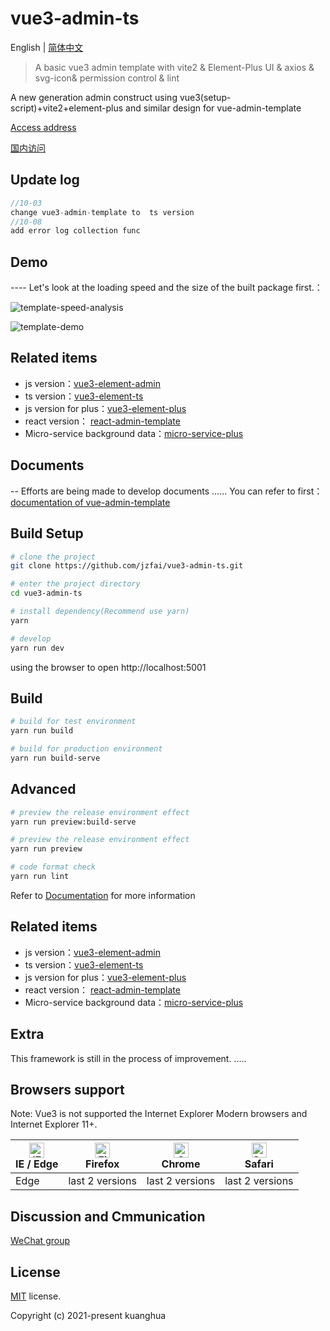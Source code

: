 # vue3-admin-ts

English | [简体中文](./README-zh.md)

> A basic vue3 admin template with  vite2 & Element-Plus UI & axios & svg-icon& permission control & lint

A new  generation admin  construct   using  vue3(setup-script)+vite2+element-plus and similar design  for   vue-admin-template

[Access address](http://8.135.1.141/vue3-admin-template)

[国内访问](http://8.135.1.141/vue3-admin-template)

## Update log

```javascript
//10-03
change vue3-admin-template to  ts version
//10-08
add error log collection func
```
## Demo

 ---- Let's look at the loading speed and the size of the built package first.：

![template-speed-analysis](http://8.135.1.141/file/images/template-speed-analysis.png)

![template-demo](http://8.135.1.141/file/images/template-demo.png)

## Related items

- js version：[vue3-element-admin](https://github.com/jzfai/vue3-admin-template.git)
- ts version：[vue3-element-ts](https://github.com/jzfai/vue3-admin-ts.git)
- js version for plus：[vue3-element-plus](https://github.com/jzfai/vue3-admin-plus.git)
- react version： [react-admin-template](https://github.com/jzfai/react-admin-template.git)
- Micro-service background data：[micro-service-plus](https://github.com/jzfai/micro-service-plus)

## Documents

-- Efforts are being made to develop documents ......
You can refer to first：[documentation of vue-admin-template ](https://juejin.im/post/59097cd7a22b9d0065fb61d2)

## Build Setup

```bash
# clone the project
git clone https://github.com/jzfai/vue3-admin-ts.git

# enter the project directory
cd vue3-admin-ts

# install dependency(Recommend use yarn)
yarn

# develop
yarn run dev
```

using the browser to open http://localhost:5001

## Build

```bash
# build for test environment
yarn run build

# build for production environment
yarn run build-serve
```

## Advanced

```bash
# preview the release environment effect
yarn run preview:build-serve

# preview the release environment effect
yarn run preview

# code format check
yarn run lint

```

Refer to [Documentation](https://panjiachen.github.io/vue-element-admin-site/guide/essentials/deploy.html) for more information



## Related items

- js version：[vue3-element-admin](https://github.com/jzfai/vue3-admin-template.git)
- ts version：[vue3-element-ts](https://github.com/jzfai/vue3-admin-ts.git)
- js version for plus：[vue3-element-plus](https://github.com/jzfai/vue3-admin-plus.git)
- react version： [react-admin-template](https://github.com/jzfai/react-admin-template.git)
- Micro-service background data：[micro-service-plus](https://github.com/jzfai/micro-service-plus)

## Extra

This framework is still in the process of improvement. .....

## Browsers support

Note: Vue3 is not supported the Internet Explorer
Modern browsers and Internet Explorer 11+.

| [<img src="https://raw.githubusercontent.com/alrra/browser-logos/master/src/edge/edge_48x48.png" alt="IE / Edge" width="24px" height="24px" />](http://godban.github.io/browsers-support-badges/)</br>IE / Edge | [<img src="https://raw.githubusercontent.com/alrra/browser-logos/master/src/firefox/firefox_48x48.png" alt="Firefox" width="24px" height="24px" />](http://godban.github.io/browsers-support-badges/)</br>Firefox | [<img src="https://raw.githubusercontent.com/alrra/browser-logos/master/src/chrome/chrome_48x48.png" alt="Chrome" width="24px" height="24px" />](http://godban.github.io/browsers-support-badges/)</br>Chrome | [<img src="https://raw.githubusercontent.com/alrra/browser-logos/master/src/safari/safari_48x48.png" alt="Safari" width="24px" height="24px" />](http://godban.github.io/browsers-support-badges/)</br>Safari |
| --------- | --------- | --------- | --------- |
|Edge| last 2 versions| last 2 versions| last 2 versions

## Discussion and Cmmunication
[WeChat group](http://8.135.1.141/file/images/wx-groud.png)

## License

[MIT](https://github.com/jzfai/vue3-admin-ts/blob/master/LICENSE) license.

Copyright (c) 2021-present  kuanghua

